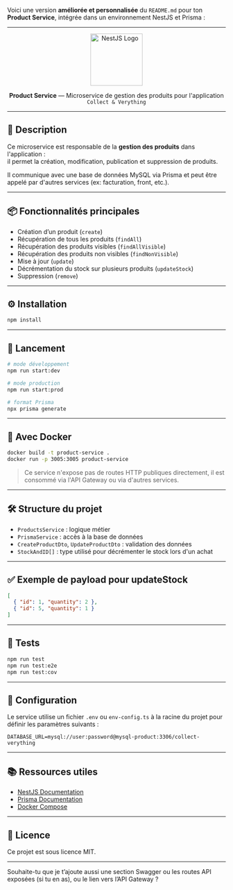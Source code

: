 Voici une version **améliorée et personnalisée** du `README.md` pour ton **Product Service**, intégrée dans un environnement NestJS et Prisma :

---

<p align="center">
  <a href="https://nestjs.com" target="blank"><img src="https://nestjs.com/img/logo-small.svg" width="120" alt="NestJS Logo" /></a>
</p>

<p align="center"><strong>Product Service</strong> — Microservice de gestion des produits pour l'application <code>Collect & Verything</code></p>

---

## 🧾 Description

Ce microservice est responsable de la **gestion des produits** dans l'application :  
il permet la création, modification, publication et suppression de produits.

Il communique avec une base de données MySQL via Prisma et peut être appelé par d'autres services (ex: facturation, front, etc.).

---

## 📦 Fonctionnalités principales

- Création d’un produit (`create`)
- Récupération de tous les produits (`findAll`)
- Récupération des produits visibles (`findAllVisible`)
- Récupération des produits non visibles (`findNonVisible`)
- Mise à jour (`update`)
- Décrémentation du stock sur plusieurs produits (`updateStock`)
- Suppression (`remove`)

---

## ⚙️ Installation

```bash
npm install
```

---

## 🚀 Lancement

```bash
# mode développement
npm run start:dev

# mode production
npm run start:prod

# format Prisma
npx prisma generate
```

---

## 🐳 Avec Docker

```bash
docker build -t product-service .
docker run -p 3005:3005 product-service
```

> Ce service n'expose pas de routes HTTP publiques directement, il est consommé via l'API Gateway ou via d'autres services.

---

## 🛠️ Structure du projet

- `ProductsService` : logique métier
- `PrismaService` : accès à la base de données
- `CreateProductDto`, `UpdateProductDto` : validation des données
- `StockAndID[]` : type utilisé pour décrémenter le stock lors d'un achat

---

## ✅ Exemple de payload pour updateStock

```json
[
  { "id": 1, "quantity": 2 },
  { "id": 5, "quantity": 1 }
]
```

---

## 🧪 Tests

```bash
npm run test
npm run test:e2e
npm run test:cov
```

---

## 🔐 Configuration

Le service utilise un fichier `.env` ou `env-config.ts` à la racine du projet pour définir les paramètres suivants :

```env
DATABASE_URL=mysql://user:password@mysql-product:3306/collect-verything
```

---

## 📚 Ressources utiles

- [NestJS Documentation](https://docs.nestjs.com)
- [Prisma Documentation](https://www.prisma.io/docs/)
- [Docker Compose](https://docs.docker.com/compose/)

---

## 📝 Licence

Ce projet est sous licence MIT.

---

Souhaite-tu que je t’ajoute aussi une section Swagger ou les routes API exposées (si tu en as), ou le lien vers l’API Gateway ?